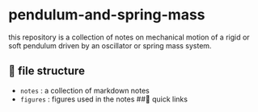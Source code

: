 # pendulum-and-spring-mass
this repository is a collection of notes on mechanical motion of a rigid or soft pendulum driven by an oscillator or spring mass system.

## 📁 file structure
- `notes` : a collection of markdown notes
- `figures` : figures used in the notes 
##🔗 quick links
